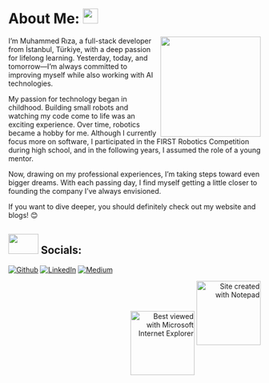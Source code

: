 
#  About Me: </a><img src="https://media.giphy.com/media/WUlplcMpOCEmTGBtBW/giphy.gif" width="30"> 
<img align='right' src='https://user-images.githubusercontent.com/5713670/87202985-820dcb80-c2b6-11ea-9f56-7ec461c497c3.gif' width='200'>

I’m Muhammed Rıza, a full-stack developer from İstanbul, Türkiye, with a deep passion for lifelong learning. Yesterday, today, and tomorrow—I’m always committed to improving myself while also working with AI technologies.

My passion for technology began in childhood. Building small robots and watching my code come to life was an exciting experience. Over time, robotics became a hobby for me. Although I currently focus more on software, I participated in the FIRST Robotics Competition during high school, and in the following years, I assumed the role of a young mentor.

Now, drawing on my professional experiences, I’m taking steps toward even bigger dreams. With each passing day, I find myself getting a little closer to founding the company I’ve always envisioned.

If you want to dive deeper, you should definitely check out my website and blogs! 😊

## <img height="40" width="60" src="https://raw.githubusercontent.com/innng/innng/master/assets/kyubey.gif"/> Socials:
<p align="left"><a 
href="https://github.com/ViselnikAscet" target="_blank"><img alt="Github" 
src="https://img.shields.io/badge/GitHub-%2312100E.svg?&style=for-the-badge&logo=Github&logoColor=white" /></a> <a 
href="https://www.linkedin.com/in/muhammed-r%C4%B1za-kaynak-a575a0238/" target="_blank"><img alt="LinkedIn" 
src="https://img.shields.io/badge/linkedin-%2312100E.svg?&style=for-the-badge&logo=linkedin&logoColor=blue" /></a> <a 
href="https://medium.com/@muh4mmrd_" target="_blank"><img alt="Medium" 
src="https://img.shields.io/badge/medium-%2312100E.svg?&style=for-the-badge&logo=medium&logoColor=white" /></a><br><a 
 /></a> 
</p>
<div align="right">
<img src="https://github.com/fnky/fnky/raw/fnky/img/ie.jpg" alt="Best viewed with Microsoft Internet Explorer" align="center" width="128">
<img src="https://raw.githubusercontent.com/BrunnerLivio/brunnerlivio/master/images/notepad.gif" alt="Site created with Notepad" width="128"" />
</div>






</details>
<br />




